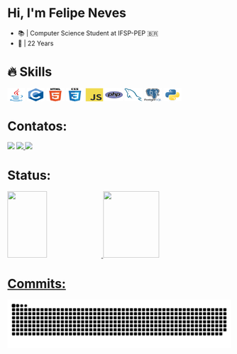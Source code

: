 <h1>Hi, I'm Felipe Neves</h1>

- 📚 | Computer Science Student at IFSP-PEP 🇧🇷
- 📅 | 22 Years


<h1>🔥 Skills</h1>
<div style="display: inline_block">
  <img align="center" alt="Felipe-Java" height="30" width="40" src="https://raw.githubusercontent.com/devicons/devicon/master/icons/java/java-original.svg">
  <img align="center" alt="Felipe-C" height="30" width="40" src="https://raw.githubusercontent.com/devicons/devicon/master/icons/c/c-original.svg">
  <img align="center" alt="Felipe-Html" height="30" width="40" src="https://raw.githubusercontent.com/devicons/devicon/master/icons/html5/html5-original-wordmark.svg">
   <img align="center" alt="Felipe-Css" height="30" width="40" src="https://raw.githubusercontent.com/devicons/devicon/master/icons/css3/css3-original-wordmark.svg">
  <img align="center" alt="Felipe-JavaScript" height="30" width="40" src="https://raw.githubusercontent.com/devicons/devicon/master/icons/javascript/javascript-original.svg">
  <img align="center" alt="Felipe-Php" height="30" width="40" src="https://raw.githubusercontent.com/devicons/devicon/master/icons/php/php-original.svg">
  <img align="center" alt="Felipe-MySql" height="30" width="40" src="https://raw.githubusercontent.com/devicons/devicon/master/icons/mysql/mysql-original.svg">
  <img align="center" alt="Felipe-MySql" height="30" width="40" src="https://raw.githubusercontent.com/devicons/devicon/master/icons/postgresql/postgresql-original-wordmark.svg">
  <img align="center" alt="Felipe-Python" height="30" width="40" src="https://raw.githubusercontent.com/devicons/devicon/master/icons/python/python-original.svg">
</div>

<h1>Contatos:</h1>
 <div> 
  <a href="https://www.instagram.com/feliipenevesnow/"><img src="https://img.shields.io/badge/-Instagram-%23E4405F?style=for-the-badge&logo=instagram&logoColor=white" target="_blank"></a> 
  <a href = "mailto:"><img src="https://img.shields.io/badge/Gmail-D14836?style=for-the-badge&logo=gmail&logoColor=white">
  <a href="https://www.linkedin.com/in/felipe-neves-ba5670201/" target="_blank"><img src="https://img.shields.io/badge/-LinkedIn-%230077B5?style=for-the-badge&logo=linkedin&logoColor=white" target="_blank"></a> 

<h1>Status:</h1>
<div>
  <a href="https://github.com/feliipenevesnow">
<img height="150em" width="42%" src="https://github-readme-stats.vercel.app/api?username=feliipenevesnow&show_icons=true&theme=dracula&include_all_commits=true&count_private=true"/>
<img height="150em" width="50%" src="https://github-readme-stats.vercel.app/api/top-langs/?username=feliipenevesnow&layout=compact&langs_count=7&theme=dracula"/>
</div>
  
<h1>Commits:</h1>
  
![Snake animation](https://github.com/feliipenevesnow/feliipenevesnow/blob/output/github-contribution-grid-snake.svg)
